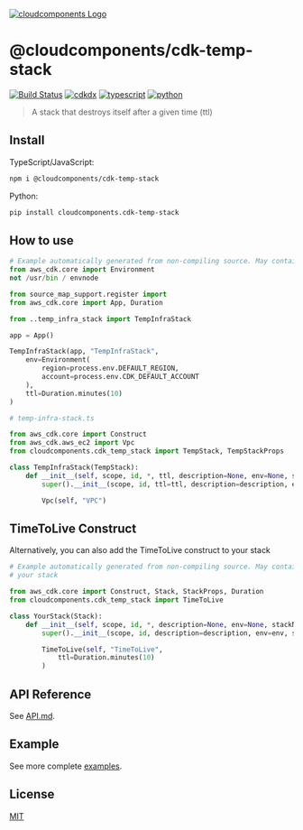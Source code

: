 [![cloudcomponents Logo](https://raw.githubusercontent.com/cloudcomponents/cdk-constructs/master/logo.png)](https://github.com/cloudcomponents/cdk-constructs)

# @cloudcomponents/cdk-temp-stack

[![Build Status](https://github.com/cloudcomponents/cdk-constructs/workflows/Build/badge.svg)](https://github.com/cloudcomponents/cdk-constructs/actions?query=workflow=Build)
[![cdkdx](https://img.shields.io/badge/buildtool-cdkdx-blue.svg)](https://github.com/hupe1980/cdkdx)
[![typescript](https://img.shields.io/badge/jsii-typescript-blueviolet.svg)](https://www.npmjs.com/package/@cloudcomponents/cdk-temp-stack)
[![python](https://img.shields.io/badge/jsii-python-blueviolet.svg)](https://pypi.org/project/cloudcomponents.cdk-temp-stack/)

> A stack that destroys itself after a given time (ttl)

## Install

TypeScript/JavaScript:

```bash
npm i @cloudcomponents/cdk-temp-stack
```

Python:

```bash
pip install cloudcomponents.cdk-temp-stack
```

## How to use

```python
# Example automatically generated from non-compiling source. May contain errors.
from aws_cdk.core import Environment
not /usr/bin / envnode

from source_map_support.register import
from aws_cdk.core import App, Duration

from ..temp_infra_stack import TempInfraStack

app = App()

TempInfraStack(app, "TempInfraStack",
    env=Environment(
        region=process.env.DEFAULT_REGION,
        account=process.env.CDK_DEFAULT_ACCOUNT
    ),
    ttl=Duration.minutes(10)
)

# temp-infra-stack.ts

from aws_cdk.core import Construct
from aws_cdk.aws_ec2 import Vpc
from cloudcomponents.cdk_temp_stack import TempStack, TempStackProps

class TempInfraStack(TempStack):
    def __init__(self, scope, id, *, ttl, description=None, env=None, stackName=None, tags=None, synthesizer=None, terminationProtection=None, analyticsReporting=None):
        super().__init__(scope, id, ttl=ttl, description=description, env=env, stackName=stackName, tags=tags, synthesizer=synthesizer, terminationProtection=terminationProtection, analyticsReporting=analyticsReporting)

        Vpc(self, "VPC")
```

## TimeToLive Construct

Alternatively, you can also add the TimeToLive construct to your stack

```python
# Example automatically generated from non-compiling source. May contain errors.
# your stack

from aws_cdk.core import Construct, Stack, StackProps, Duration
from cloudcomponents.cdk_temp_stack import TimeToLive

class YourStack(Stack):
    def __init__(self, scope, id, *, description=None, env=None, stackName=None, tags=None, synthesizer=None, terminationProtection=None, analyticsReporting=None):
        super().__init__(scope, id, description=description, env=env, stackName=stackName, tags=tags, synthesizer=synthesizer, terminationProtection=terminationProtection, analyticsReporting=analyticsReporting)

        TimeToLive(self, "TimeToLive",
            ttl=Duration.minutes(10)
        )
```

## API Reference

See [API.md](https://github.com/cloudcomponents/cdk-constructs/tree/master/packages/cdk-temp-stack/API.md).

## Example

See more complete [examples](https://github.com/cloudcomponents/cdk-constructs/tree/master/examples).

## License

[MIT](https://github.com/cloudcomponents/cdk-constructs/tree/master/packages/cdk-temp-stack/LICENSE)
